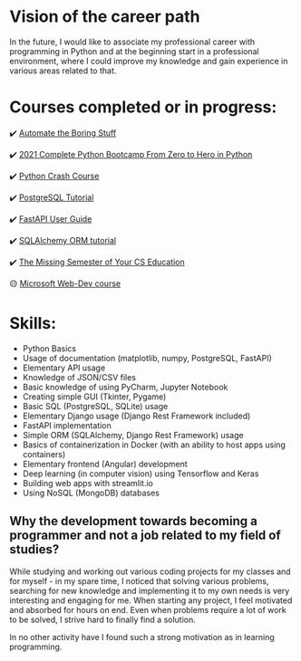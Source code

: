 # Vision of the career path

In the future, I would like to associate my professional career with programming in Python and at the beginning start in
a professional environment, where I could improve my knowledge and gain experience in various areas related to that.

# Courses completed or in progress:

✔️ [Automate the Boring Stuff](https://automatetheboringstuff.com/)

✔️ [2021 Complete Python Bootcamp From Zero to Hero in Python](https://www.udemy.com/course/complete-python-bootcamp/)

✔️ [Python Crash Course](https://nostarch.com/pythoncrashcourse2e)

✔️ [PostgreSQL Tutorial](https://www.postgresqltutorial.com/)

✔️ [FastAPI User Guide](https://fastapi.tiangolo.com/tutorial/)

✔️ [SQLAlchemy ORM tutorial](https://docs.sqlalchemy.org/en/14/orm/tutorial.html)

✔️ [The Missing Semester of Your CS Education](https://missing.csail.mit.edu/)

🟡 [Microsoft Web-Dev course](https://github.com/microsoft/Web-Dev-For-Beginners)

<!-- ✔️ 🟡 -->

# Skills:

- Python Basics
- Usage of documentation (matplotlib, numpy, PostgreSQL, FastAPI)
- Elementary API usage
- Knowledge of JSON/CSV files
- Basic knowledge of using PyCharm, Jupyter Notebook
- Creating simple GUI (Tkinter, Pygame)
- Basic SQL (PostgreSQL, SQLite) usage
- Elementary Django usage (Django Rest Framework included)
- FastAPI implementation
- Simple ORM (SQLAlchemy, Django Rest Framework) usage
- Basics of containerization in Docker (with an ability to host apps using containers)
- Elementary frontend (Angular) development
- Deep learning (in computer vision) using Tensorflow and Keras 
- Building web apps with streamlit.io
- Using NoSQL (MongoDB) databases

## Why the development towards becoming a programmer and not a job related to my field of studies?

While studying and working out various coding projects for my classes and for myself - in my spare time, I noticed that solving
various problems, searching for new knowledge and implementing it to my own needs is very interesting and engaging for
me. When starting any project, I feel motivated and absorbed for hours on end. Even when problems require a lot of work
to be solved, I strive hard to finally find a solution.

In no other activity have I found such a strong motivation as in learning programming. 
